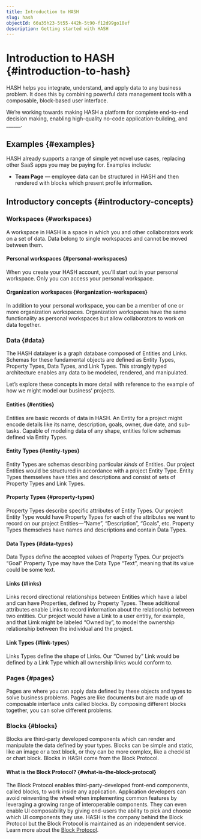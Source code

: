 ```yaml
---
title: Introduction to HASH
slug: hash
objectId: 66u35h23-5t55-442h-5t90-f12d99go10ef
description: Getting started with HASH
---
```


# Introduction to HASH {#introduction-to-hash}

HASH helps you integrate, understand, and apply data to any business problem. It does this by combining powerful data management tools with a composable, block-based user interface.

We’re working towards making HASH a platform for complete end-to-end decision making, enabling high-quality no-code application-building, and ______.

## Examples {#examples}

HASH already supports a range of simple yet novel use cases, replacing other SaaS apps you may be paying for. Examples include:

* **Team Page** — employee data can be structured in HASH and then rendered with blocks which present profile information.

## Introductory concepts {#introductory-concepts}

### Workspaces {#workspaces}

A workspace in HASH is a space in which you and other collaborators work on a set of data. Data belong to single workspaces and cannot be moved between them.

#### Personal workspaces {#personal-workspaces}

When you create your HASH account, you’ll start out in your personal workspace. Only you can access your personal workspace.

#### Organization workspaces {#organization-workspaces}

In addition to your personal workspace, you can be a member of one or more organization workspaces. Organization workspaces have the same functionality as personal workspaces but allow collaborators to work on data together.

### Data {#data}

The HASH datalayer is a graph database composed of Entities and Links. Schemas for these fundamental objects are defined as Entity Types, Property Types, Data Types, and Link Types. This strongly typed architecture enables any data to be modeled, rendered, and manipulated.

Let’s explore these concepts in more detail with reference to the example of how we might model our business’ projects.

#### Entities {#entities}

Entities are basic records of data in HASH. An Entity for a project might encode details like its name, description, goals, owner, due date, and sub-tasks. Capable of modeling data of any shape, entities follow schemas defined via Entity Types.

#### Entity Types {#entity-types}

Entity Types are schemas describing particular _kinds_ of Entities. Our project Entities would be structured in accordance with a project Entity Type. Entity Types themselves have titles and descriptions and consist of sets of Property Types and Link Types.

#### Property Types {#property-types}

Property Types describe specific attributes of Entity Types. Our project Entity Type would have Property Types for each of the attributes we want to record on our project Entities—“Name”, “Description”, “Goals”, etc. Property Types themselves have names and descriptions and contain Data Types.

#### Data Types {#data-types}

Data Types define the accepted values of Property Types. Our project’s “Goal” Property Type may have the Data Type “Text”, meaning that its value could be some text.

#### Links {#links}

Links record directional relationships between Entities which have a label and can have Properties, defined by Property Types. These additional attributes enable Links to record information about the relationship between two entities. Our project would have a Link to a user entitiy, for example, and that Limk might be labeled “Owned by”, to model the ownership relationship between the individual and the project.

#### Link Types {#link-types}

Links Types define the shape of Links. Our “Owned by” Link would be defined by a Link Type which all ownership links would conform to.

### Pages {#pages}

Pages are where you can apply data defined by these objects and types to solve business problems. Pages are like documents but are made up of composable interface units called blocks. By composing different blocks together, you can solve different problems.

### Blocks {#blocks}

Blocks are third-party developed components which can render and manipulate the data defined by your types. Blocks can be simple and static, like an image or a text block, or they can be more complex, like a checklist or chart block. Blocks in HASH come from the Block Protocol.

#### What is the Block Protocol? {#what-is-the-block-protocol}

The Block Protocol enables third-party-developed front-end components, called blocks, to work inside any application. Application developers can avoid reinventing the wheel when implementing common features by leveraging a growing range of interoperable components. They can even enable UI composability by giving end-users the ability to pick and choose which UI components they use. HASH is the company behind the Block Protocol but the Block Protocol is maintained as an independent service. Learn more about the [Block Protocol](https://blockprotocol.org).
